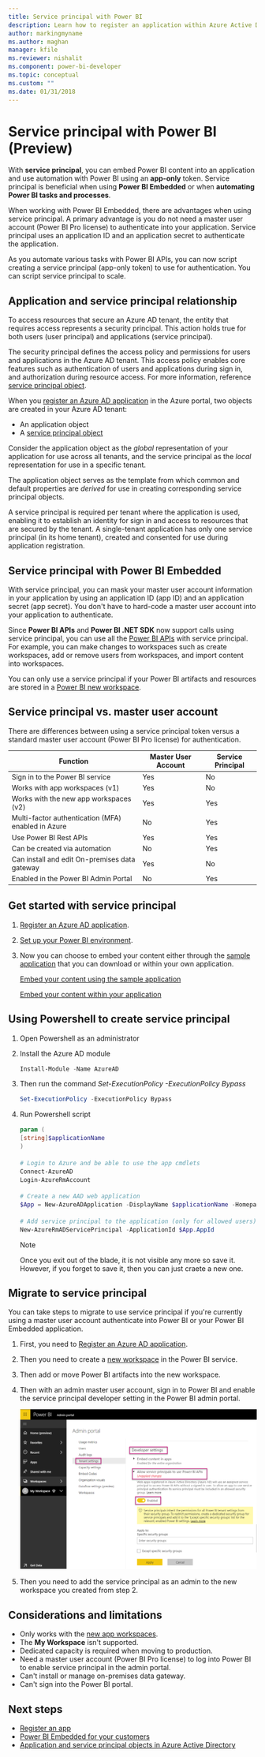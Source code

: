 ```yaml
---
title: Service principal with Power BI
description: Learn how to register an application within Azure Active Directory using service principal for use with embedding Power BI content.
author: markingmyname
ms.author: maghan
manager: kfile
ms.reviewer: nishalit
ms.component: power-bi-developer
ms.topic: conceptual
ms.custom: ""
ms.date: 01/31/2018
---
```


# Service principal with Power BI (Preview)

With **service principal**, you can embed Power BI content into an application and use automation with Power BI using an **app-only** token. Service principal is beneficial when using **Power BI Embedded** or when **automating Power BI tasks and processes**.

When working with Power BI Embedded, there are advantages when using service principal.  A primary advantage is you do not need a master user account (Power BI Pro license) to authenticate into your application. Service principal uses an application ID and an application secret to authenticate the application.

As you automate various tasks with Power BI APIs, you can now script creating a service principal (app-only token) to use for authentication. You can script service principal to scale.

## Application and service principal relationship

To access resources that secure an Azure AD tenant, the entity that requires access represents a security principal. This action holds true for both users (user principal) and applications (service principal).

The security principal defines the access policy and permissions for users and applications in the Azure AD tenant. This access policy enables core features such as authentication of users and applications during sign in, and authorization during resource access. For more information, reference [service principal object](https://docs.microsoft.com/azure/active-directory/develop/app-objects-and-service-principals#service-principal-object).

When you [register an Azure AD application](register-app.md) in the Azure portal, two objects are created in your Azure AD tenant:

* An application object
* A [service principal object]((https://docs.microsoft.com/azure/active-directory/develop/app-objects-and-service-principals#service-principal-object))

Consider the application object as the *global* representation of your application for use across all tenants, and the service principal as the *local* representation for use in a specific tenant.

The application object serves as the template from which common and default properties are *derived* for use in creating corresponding service principal objects.

A service principal is required per tenant where the application is used, enabling it to establish an identity for sign in and access to resources that are secured by the tenant. A single-tenant application has only one service principal (in its home tenant), created and consented for use during application registration.

## Service principal with Power BI Embedded

With service principal, you can mask your master user account information in your application by using an application ID (app ID) and an application secret (app secret). You don't have to hard-code a master user account into your application to authenticate.

Since **Power BI APIs** and **Power BI .NET SDK** now support calls using service principal, you can use all the [Power BI APIs](https://docs.microsoft.com/rest/api/power-bi/) with service principal. For example, you can make changes to workspaces such as create workspaces, add or remove users from workspaces, and import content into workspaces.

You can only use a service principal if your Power BI artifacts and resources are stored in a [Power BI new workspace](../service-create-the-new-workspaces.md).

## Service principal vs. master user account

There are differences between using a service principal token versus a standard master user account (Power BI Pro license) for authentication.

| Function | Master User Account | Service Principal |
|------------------------------------------------------|---------------------|-------------------|
| Sign in to the Power BI   service  | Yes | No |
| Works with app workspaces (v1) | Yes | No |
| Works with the new app   workspaces (v2) | Yes | Yes |
| Multi-factor authentication   (MFA) enabled in Azure | No | Yes |
| Use Power BI Rest APIs | Yes | Yes |
| Can be created via automation | No | Yes |
| Can install and edit   On-premises data gateway | Yes | No |
| Enabled in the Power BI Admin Portal | No | Yes |

## Get started with service principal

1. [Register an Azure AD application](register-app.md).

2. [Set up your Power BI environment](embed-sample-for-customers.md#set-up-your-power-bi-environment).

3. Now you can choose to embed your content either through the [sample application](https://app.powerbi.com/embedsetup/appownsdata) that you can download or within your own application.

    [Embed your content using the sample application](embed-sample-for-customers.md#embed-your-content-using-the-sample-application)

    [Embed your content within your application](embed-sample-for-customers.md#embed-your-content-within-your-application)

## Using Powershell to create service principal

1. Open Powershell as an administrator

2. Install the Azure AD module

    ```powershell
    Install-Module -Name AzureAD
    ```
3. Then run the command *Set-ExecutionPolicy -ExecutionPolicy Bypass*

    ```powershell
    Set-ExecutionPolicy -ExecutionPolicy Bypass
    ```
4. Run Powershell script

    ```powershell
    param (
    [string]$applicationName
    )

    # Login to Azure and be able to use the app cmdlets
    Connect-AzureAD
    Login-AzureRmAccount

    # Create a new AAD web application
    $App = New-AzureADApplication -DisplayName $applicationName -Homepage "https://localhost:44322" -ReplyUrls "https://localhost:44322"

    # Add service principal to the application (only for allowed users)
    New-AzureRmADServicePrincipal -ApplicationId $App.AppId
    ```

    > [!Note]
    > Once you exit out of the blade, it is not visible any more so save it. However, if you forget to save it, then you can just craete a new one.

## Migrate to service principal

You can take steps to migrate to use service principal if you're currently using a master user account authenticate into Power BI or your Power BI Embedded application.

1. First, you need to [Register an Azure AD application](register-app.md).

2. Then you need to create a [new workspace](../service-create-the-new-workspaces.md) in the Power BI service.

3. Then add or move Power BI artifacts into the new workspace.

4. Then with an admin master user account, sign in to Power BI and enable the service principal developer setting in the Power BI admin portal.

    ![Admin portal](media/embed-service-principal/admin-portal.png)

5. Then you need to add the service principal as an admin to the new workspace you created from step 2.

## Considerations and limitations

* Only works with the [new app workspaces](../service-create-the-new-workspaces.md).
* The **My Workspace** isn't supported.
* Dedicated capacity is required when moving to production.
* Need a master user account (Power BI Pro license) to log into Power BI to enable service principal in the admin portal.
* Can't install or manage on-premises data gateway.
* Can't sign into the Power BI portal.

## Next steps

* [Register an app](register-app.md)
* [Power BI Embedded for your customers](embed-sample-for-customers.md)
* [Application and service principal objects in Azure Active Directory](https://docs.microsoft.com/azure/active-directory/develop/app-objects-and-service-principals)
